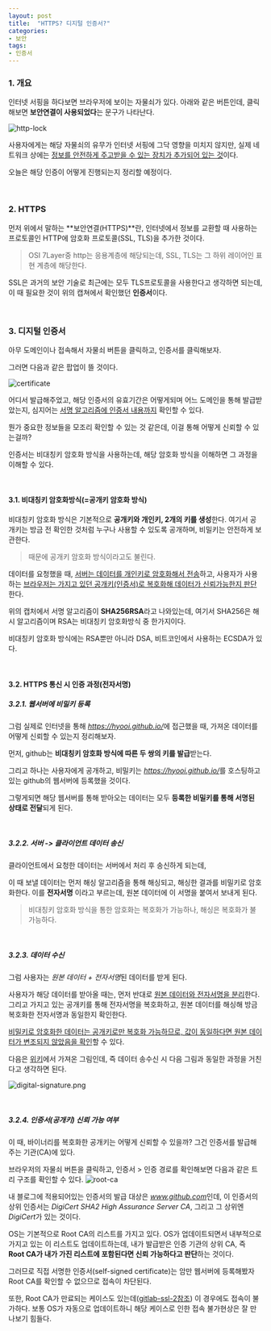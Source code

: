 ```yaml
---
layout: post
title:  "HTTPS? 디지털 인증서?"
categories:
- 보안
tags:
- 인증서
---
```


### 1. 개요
인터넷 서핑을 하다보면 브라우저에 보이는 자물쇠가 있다.
아래와 같은 버튼인데, 클릭해보면 **보안연결이 사용되었다**는 문구가 나타난다.

![http-lock](/assets/images/http-lock.PNG)

사용자에게는 해당 자물쇠의 유무가 인터넷 서핑에 그닥 영향을 미치지 않지만,
실제 네트워크 상에는 <ins>정보를 안전하게 주고받을 수 있는 장치가 추가되어 있는 것</ins>이다.

오늘은 해당 인증이 어떻게 진행되는지 정리할 예정이다.

<br/>

### 2. HTTPS
먼저 위에서 말하는 **보안연결(HTTPS)**란, 인터넷에서 정보를 교환할 때 사용하는 프로토콜인 HTTP에 
암호화 프로토콜(SSL, TLS)을 추가한 것이다.
> OSI 7Layer중 http는 응용계층에 해당되는데, SSL, TLS는 그 하위 레이어인 표현 계층에 해당한다.

SSL은 과거의 보안 기술로 최근에는 모두 TLS프로토콜을 사용한다고 생각하면 되는데,
이 때 필요한 것이 위의 캡쳐에서 확인했던 **인증서**이다.

<br/>

### 3. 디지털 인증서
아무 도메인이나 접속해서 자물쇠 버튼을 클릭하고, 인증서를 클릭해보자.

그러면 다음과 같은 팝업이 뜰 것이다.

![certificate](/assets/images/blog-certificate.png)

어디서 발급해주었고, 해당 인증서의 유효기간은 어떻게되며 어느 도메인을 통해 발급받았는지,
심지어는 <ins>서명 알고리즘에 인증서 내용까지</ins> 확인할 수 있다.

뭔가 중요한 정보들을 모조리 확인할 수 있는 것 같은데, 이걸 통해 어떻게 신뢰할 수 있는걸까?

인증서는 비대칭키 암호화 방식을 사용하는데, 해당 암호화 방식을 이해하면 그 과정을 이해할 수 있다.

<br/>

#### 3.1. 비대칭키 암호화방식(=공개키 암호화 방식)
비대칭키 암호화 방식은 기본적으로 **공개키와 개인키, 2개의 키를 생성**한다.
여기서 공개키는 방금 전 확인한 것처럼 누구나 사용할 수 있도록 공개하며, 비밀키는 안전하게 보관한다.
> 때문에 공개키 암호화 방식이라고도 불린다.

데이터를 요청했을 때, <ins>서버는 데이터를 개인키로 암호화해서 전송</ins>하고, 
사용자가 사용하는 <ins>브라우저는 가지고 있던 공개키(인증서)로 복호화해 데이터가 신뢰가능한지 판단</ins>한다.

위의 캡처에서 서명 알고리즘이 **SHA256RSA**라고 나와있는데,
여기서 SHA256은 해시 알고리즘이며 RSA는 비대칭키 암호화방식 중 한가지이다.


비대칭키 암호화 방식에는 RSA뿐만 아니라 DSA, 비트코인에서 사용하는 ECSDA가 있다.

<br/>

#### 3.2. HTTPS 통신 시 인증 과정(전자서명)
##### 3.2.1. 웹서버에 비밀키 등록
그럼 실제로 인터넷을 통해 <var>https://hyooi.github.io/</var>에 접근했을 때, 가져온 데이터를 어떻게 신뢰할 수 있는지 정리해보자.

먼저, github는 **비대칭키 암호화 방식에 따른 두 쌍의 키를 발급**받는다.

그리고 하나는 사용자에게 공개하고, 비밀키는 <var>https://hyooi.github.io/</var>를 호스팅하고 있는 github의 웹서버에 등록했을 것이다.

그렇게되면 해당 웹서버를 통해 받아오는 데이터는 모두 **등록한 비밀키를 통해 서명된 상태로 전달**되게 된다.

<br/>

##### 3.2.2. 서버 -> 클라이언트 데이터 송신
클라이언트에서 요청한 데이터는 서버에서 처리 후 송신하게 되는데,

이 때 보낼 데이터는 먼저 해싱 알고리즘을 통해 해싱되고, 해싱한 결과를 비밀키로 암호화한다.
이를 **전자서명** 이라고 부르는데, 원본 데이터에 이 서명을 붙여서 보내게 된다.
> 비대칭키 암호화 방식을 통한 암호화는 복호화가 가능하나, 해싱은 복호화가 불가능하다.

<br/>

##### 3.2.3. 데이터 수신
그럼 사용자는 <var>원본 데이터 + 전자서명</var>된 데이터를 받게 된다.

사용자가 해당 데이터를 받아올 때는, 먼저 반대로 <ins>원본 데이터와 전자서명을 분리</ins>한다.
그리고 가지고 있는 공개키를 통해 전자서명을 복호화하고,
원본 데이터를 해싱해 방금 복호화한 전자서명과 동일한지 확인한다.

<ins>비밀키로 암호화한 데이터는 공개키로만 복호화 가능하므로,
값이 동일하다면 원본 데이터가 변조되지 않았음을 확인</ins>할 수 있다.

다음은 [위키](https://en.wikipedia.org/wiki/Electronic_signature)에서 가져온 그림인데, 
즉 데이터 송수신 시 다음 그림과 동일한 과정을 거친다고 생각하면 된다.

![digital-signature.png](/assets/images/digital-signature.png)

<br/>

##### 3.2.4. 인증서(공개키) 신뢰 가능 여부
이 때, 바이너리를 복호화한 공개키는 어떻게 신뢰할 수 있을까?
그건 인증서를 발급해주는 기관(CA)에 있다.

브라우저의 자물쇠 버튼을 클릭하고, 인증서 > 인증 경로를 확인해보면 다음과 같은 트리 구조를 확인할 수 있다.
![root-ca](/assets/images/root-ca.PNG)

내 블로그에 적용되어있는 인증서의 발급 대상은 <var>www.github.com</var>인데,
이 인증서의 상위 인증서는 <var>DigiCert SHA2 High Assurance Server CA</var>,
그리고 그 상위엔 <var>DigiCert</var>가 있는 것이다.

OS는 기본적으로 Root CA의 리스트를 가지고 있다. 
OS가 업데이트되면서 내부적으로 가지고 있는 이 리스트도 업데이트하는데,
내가 발급받은 인증 기관의 상위 CA, 즉 **Root CA가 내가 가진 리스트에 포함된다면 신뢰 가능하다고 판단**하는 것이다.

그러므로 직접 서명한 인증서(self-signed certificate)는 암만 웹서버에 등록해봤자
Root CA를 확인할 수 없으므로 접속이 차단된다.

또한, Root CA가 만료되는 케이스도 있는데([gitlab-ssl-2참조](https://hyooi.github.io/%EC%84%9C%EB%B2%84/2021/09/17/gitlab-ssl-2.html)) 이 경우에도 접속이 불가하다.
보통 OS가 자동으로 업데이트하니 해당 케이스로 인한 접속 불가현상은 잘 만나보기 힘들다.
